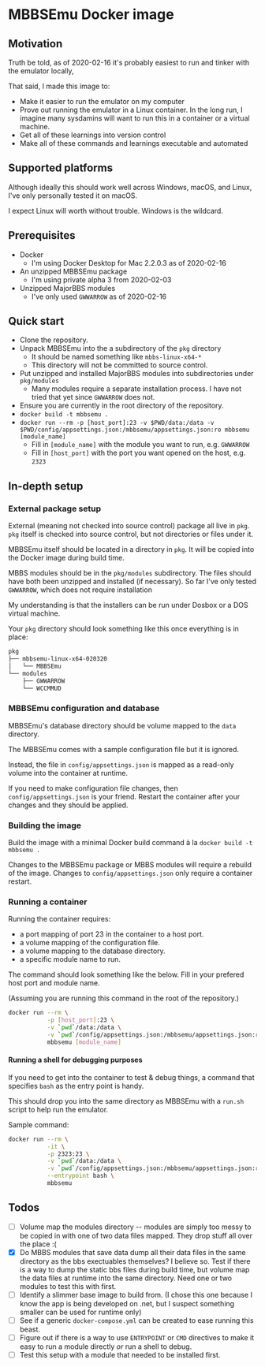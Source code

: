 # MBBSEmu Docker image

## Motivation

Truth be told, as of 2020-02-16 it's probably easiest to run and tinker with the emulator locally,

That said, I made this image to:

* Make it easier to run the emulator on my computer
* Prove out running the emulator in a Linux container. In the long run, I imagine many sysdamins will want to run this in a container or a virtual machine.
* Get all of these learnings into version control
* Make all of these commands and learnings executable and automated

## Supported platforms

Although ideally this should work well across Windows, macOS, and Linux, I've only personally tested it on macOS.

I expect Linux will worth without trouble. Windows is the wildcard.

## Prerequisites

* Docker
  * I'm using Docker Desktop for Mac 2.2.0.3 as of 2020-02-16
* An unzipped MBBSEmu package
  * I'm using private alpha 3 from 2020-02-03
* Unzipped MajorBBS modules
  * I've only used `GWWARROW` as of 2020-02-16

## Quick start

* Clone the repository.
* Unpack MBBSEmu into the a subdirectory of the `pkg` directory
  * It should be named something like `mbbs-linux-x64-*`
  * This directory will not be committed to source control.
* Put unzipped and installed MajorBBS modules into subdirectories under `pkg/modules`
  * Many modules require a separate installation process. I have not tried that yet since `GWWARROW` does not.
* Ensure you are currently in the root directory of the repository.
* `docker build -t mbbsemu .`
* `docker run --rm -p [host_port]:23 -v $PWD/data:/data -v $PWD/config/appsettings.json:/mbbsemu/appsettings.json:ro mbbsemu [module_name]`
  * Fill in `[module_name]` with the module you want to run, e.g. `GWWARROW`
  * Fill in `[host_port]` with the port you want opened on the host, e.g. `2323`

## In-depth setup

### External package setup

External (meaning not checked into source control) package all live in `pkg`. `pkg` itself is checked into source control, but not directories or files under it.

MBBSEmu itself should be located in a directory in `pkg`. It will be copied into the Docker image during build time.

MBBS modules should be in the `pkg/modules` subdirectory. The files should have both been unzipped and installed (if necessary). So far I've only tested `GWWARROW`, which does not require installation

My understanding is that the installers can be run under Dosbox or a DOS virtual machine.

Your `pkg` directory should look something like this once everything is in place:

```sh
pkg
├── mbbsemu-linux-x64-020320
│   └── MBBSEmu
└── modules
    ├── GWWARROW
    └── WCCMMUD
```

### MBBSEmu configuration and database

MBBSEmu's database directory should be volume mapped to the `data` directory.

The MBBSEmu comes with a sample configuration file but it is ignored.

Instead, the file in `config/appsettings.json` is mapped as a read-only volume into the container at runtime.

If you need to make configuration file changes, then `config/appsettings.json` is your friend. Restart the container after your changes and they should be applied.

### Building the image

Build the image with a minimal Docker build command à la `docker build -t mbbsemu .`

Changes to the MBBSEmu package or MBBS modules will require a rebuild of the image. Changes to `config/appsettings.json` only require a container restart.

### Running a container

Running the container requires:
  
* a port mapping of port 23 in the container to a host port.
* a volume mapping of the configuration file.
* a volume mapping to the database directory.
* a specific module name to run.

The command should look something like the below. Fill in your prefered host port and module name.

(Assuming you are running this command in the root of the repository.)

```sh
docker run --rm \
           -p [host_port]:23 \
           -v `pwd`/data:/data \
           -v `pwd`/config/appsettings.json:/mbbsemu/appsettings.json:ro \
           mbbsemu [module_name]
```

#### Running a shell for debugging purposes

If you need to get into the container to test & debug things, a command that specifies `bash` as the entry point is handy.

This should drop you into the same directory as MBBSEmu with a `run.sh` script to help run the emulator.

Sample command:

```sh
docker run --rm \
           -it \
           -p 2323:23 \
           -v `pwd`/data:/data \
           -v `pwd`/config/appsettings.json:/mbbsemu/appsettings.json:ro \
           --entrypoint bash \
           mbbsemu
```

## Todos

* [ ] Volume map the modules directory -- modules are simply too messy to be copied in with one of two data files mapped. They drop stuff all over the place :(
* [x] Do MBBS modules that save data dump all their data files in the same directory as the bbs exectuables themselves? I believe so. Test if there is a way to dump the static bbs files during build time, but volume map the data files at runtime into the same directory. Need one or two modules to test this with first.
* [ ] Identify a slimmer base image to build from. (I chose this one because I know the app is being developed on .net, but I suspect something smaller can be used for runtime only)
* [ ] See if a generic `docker-compose.yml` can be created to ease running this beast.
* [ ] Figure out if there is a way to use `ENTRYPOINT` or `CMD` directives to make it easy to run a module directly _or_ run a shell to debug.
* [ ] Test this setup with a module that needed to be installed first.
